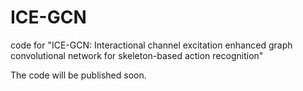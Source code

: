# ICE-GCN
code for "ICE-GCN: Interactional channel excitation enhanced graph convolutional network for skeleton-based action recognition"

The code will be published soon.
